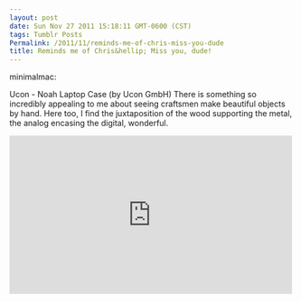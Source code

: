 ```yaml
---
layout: post
date: Sun Nov 27 2011 15:18:11 GMT-0600 (CST)
tags: Tumblr Posts
Permalink: /2011/11/reminds-me-of-chris-miss-you-dude
title: Reminds me of Chris&hellip; Miss you, dude!
---
```


minimalmac:

Ucon - Noah Laptop Case (by Ucon GmbH)
There is something so incredibly appealing to me about seeing craftsmen make beautiful objects by hand. Here too, I find the juxtaposition of the wood supporting the metal, the analog encasing the digital, wonderful.

<iframe src="https://player.vimeo.com/video/32232734?title=0&amp;byline=0&amp;portrait=0" width="500" height="281" frameborder="0" title="Ucon Acrobatics - Noah Laptop Case" webkitallowfullscreen="" mozallowfullscreen="" allowfullscreen=""></iframe>

